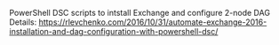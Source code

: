 PowerShell DSC scripts to intstall Exchange and configure 2-node DAG
Details: https://rlevchenko.com/2016/10/31/automate-exchange-2016-installation-and-dag-configuration-with-powershell-dsc/